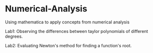 # Numerical-Analysis
Using mathematica to apply concepts from numerical analysis

Lab1: Observing the differences between taylor polynomials of different degrees.

Lab2: Evaluating Newton's method for finding a function's root.
